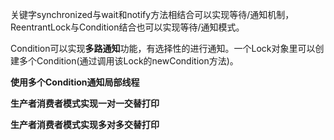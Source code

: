 关键字synchronized与wait和notify方法相结合可以实现等待/通知机制，ReentrantLock与Condition结合也可以实现等待/通知模式。

Condition可以实现**多路通知**功能，有选择性的进行通知。一个Lock对象里可以创建多个Condition(通过调用该Lock的newCondition方法)。





**使用多个Condition通知局部线程**





**生产者消费者模式实现一对一交替打印**



**生产者消费者模式实现多对多交替打印**